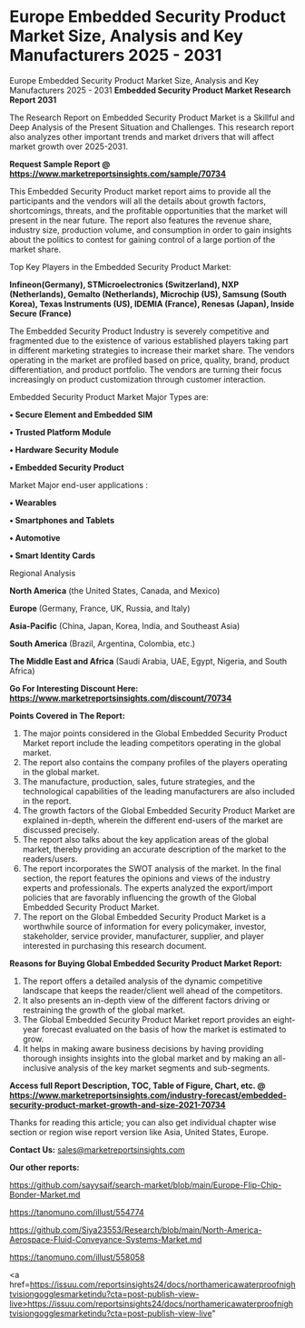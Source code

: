 # Europe Embedded Security Product Market Size, Analysis and Key Manufacturers 2025 - 2031
Europe Embedded Security Product Market Size, Analysis and Key Manufacturers 2025 - 2031
<strong>Embedded Security Product Market Research Report 2031</strong>

The Research Report on Embedded Security Product Market is a Skillful and Deep Analysis of the Present Situation and Challenges. This research report also analyzes other important trends and market drivers that will affect market growth over 2025-2031.

<strong>Request Sample Report @ <a href=https://www.marketreportsinsights.com/sample/70734>https://www.marketreportsinsights.com/sample/70734</a></strong>

This Embedded Security Product market report aims to provide all the participants and the vendors will all the details about growth factors, shortcomings, threats, and the profitable opportunities that the market will present in the near future. The report also features the revenue share, industry size, production volume, and consumption in order to gain insights about the politics to contest for gaining control of a large portion of the market share.

Top Key Players in the Embedded Security Product Market:

<strong>Infineon(Germany), STMicroelectronics (Switzerland), NXP (Netherlands), Gemalto (Netherlands), Microchip (US), Samsung (South Korea), Texas Instruments (US), IDEMIA (France), Renesas (Japan), Inside Secure (France)</strong>

The Embedded Security Product Industry is severely competitive and fragmented due to the existence of various established players taking part in different marketing strategies to increase their market share. The vendors operating in the market are profiled based on price, quality, brand, product differentiation, and product portfolio. The vendors are turning their focus increasingly on product customization through customer interaction.

Embedded Security Product Market Major Types are:

<strong>• Secure Element and Embedded SIM

• Trusted Platform Module

• Hardware Security Module

• Embedded Security Product</strong>

Market Major end-user applications :

<strong>• Wearables

• Smartphones and Tablets

• Automotive

• Smart Identity Cards</strong>

Regional Analysis

</u><strong><b>North America</b></strong> (the United States, Canada, and Mexico)

<strong><b>Europe </b></strong>(Germany, France, UK, Russia, and Italy)

<strong><b>Asia-Pacific</b></strong> (China, Japan, Korea, India, and Southeast Asia)

<strong><b>South America</b></strong> (Brazil, Argentina, Colombia, etc.)

<strong><b>The Middle East and Africa</b></strong> (Saudi Arabia, UAE, Egypt, Nigeria, and South Africa)

<strong>Go For Interesting Discount Here: <a href=https://www.marketreportsinsights.com/discount/70734>https://www.marketreportsinsights.com/discount/70734</a></strong>

<strong>Points Covered in The Report:</strong>
<ol>
  <li>The major points considered in the Global Embedded Security Product Market report include the leading competitors operating in the global market.</li>
  <li>The report also contains the company profiles of the players operating in the global market.</li>
  <li>The manufacture, production, sales, future strategies, and the technological capabilities of the leading manufacturers are also included in the report.</li>
  <li>The growth factors of the Global Embedded Security Product Market are explained in-depth, wherein the different end-users of the market are discussed precisely.</li>
  <li>The report also talks about the key application areas of the global market, thereby providing an accurate description of the market to the readers/users.</li>
  <li>The report incorporates the SWOT analysis of the market. In the final section, the report features the opinions and views of the industry experts and professionals. The experts analyzed the export/import policies that are favorably influencing the growth of the Global Embedded Security Product Market.</li>
  <li>The report on the Global Embedded Security Product Market is a worthwhile source of information for every policymaker, investor, stakeholder, service provider, manufacturer, supplier, and player interested in purchasing this research document.</li>
</ol>
<strong>Reasons for Buying Global Embedded Security Product Market Report:</strong>

<ol>
  <li>The report offers a detailed analysis of the dynamic competitive landscape that keeps the reader/client well ahead of the competitors.</li>
  <li>It also presents an in-depth view of the different factors driving or restraining the growth of the global market.</li>
  <li>The Global Embedded Security Product Market report provides an eight-year forecast evaluated on the basis of how the market is estimated to grow.</li>
  <li>It helps in making aware business decisions by having providing thorough insights insights into the global market and by making an all-inclusive analysis of the key market segments and sub-segments.</li>
</ol>
<strong>Access full Report Description, TOC, Table of Figure, Chart, etc. @ <a href=https://www.marketreportsinsights.com/industry-forecast/embedded-security-product-market-growth-and-size-2021-70734>https://www.marketreportsinsights.com/industry-forecast/embedded-security-product-market-growth-and-size-2021-70734</a></strong>


Thanks for reading this article; you can also get individual chapter wise section or region wise report version like Asia, United States, Europe.

<strong>Contact Us:</strong>
sales@marketreportsinsights.com

<strong>Our other reports:</strong>

<a href=https://github.com/sayysaif/search-market/blob/main/Europe-Flip-Chip-Bonder-Market.md>https://github.com/sayysaif/search-market/blob/main/Europe-Flip-Chip-Bonder-Market.md</a>

<a href=https://tanomuno.com/illust/554774>https://tanomuno.com/illust/554774</a>

<a href=https://github.com/Siya23553/Research/blob/main/North-America-Aerospace-Fluid-Conveyance-Systems-Market.md>https://github.com/Siya23553/Research/blob/main/North-America-Aerospace-Fluid-Conveyance-Systems-Market.md</a>

<a href=https://tanomuno.com/illust/558058>https://tanomuno.com/illust/558058</a>

<a href=https://issuu.com/reportsinsights24/docs/northamericawaterproofnightvisiongogglesmarketindu?cta=post-publish-view-live>https://issuu.com/reportsinsights24/docs/northamericawaterproofnightvisiongogglesmarketindu?cta=post-publish-view-live</a>"
